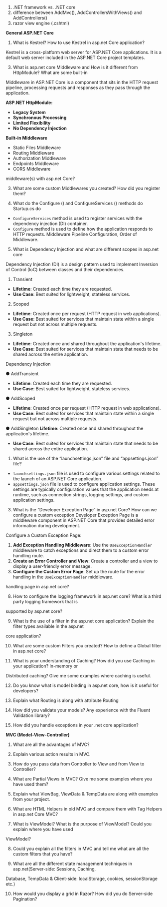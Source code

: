 1. .NET framework vs. .NET core
2. difference between AddMvc(), AddControllersWithViews() and AddControllers()
3. razor view engine (.cshtml)

**General ASP.NET Core**

1. What is Kestrel? How to use Kestrel in asp.net Core application?

Kestrel is a cross-platform web server for ASP.NET Core applications. It is a default web server included in the ASP.NET Core project templates.

3. What is asp.net core Middleware and How is it different from HttpModule? What are some built-in

Middleware in ASP.NET Core is a component that sits in the HTTP request pipeline, processing requests and responses as they pass through the application. 

**ASP.NET HttpModule:**
- **Legacy System**
- **Synchronous Processing**
- **Limited Flexibility**
- **No Dependency Injection**

**Built-in Middleware**
- Static Files Middleware
- Routing Middleware
- Authorization Middleware
- Endpoints Middleware
- CORS Middleware

middleware(s) with asp.net Core?

3. What are some custom Middlewares you created? How did you register them?

4. What do the Configure () and ConfigureServices () methods do Startup.cs do

- `ConfigureServices` method is used to register services with the dependency injection (DI) container.
- `Configure` method is used to define how the application responds to HTTP requests. Middleware Pipeline Configuration, Order of Middleware.

5. What is Dependency Injection and what are different scopes in asp.net core

Dependency Injection (DI) is a design pattern used to implement Inversion of Control (IoC) between classes and their dependencies.

1. Transient
- **Lifetime**: Created each time they are requested.
- **Use Case**: Best suited for lightweight, stateless services.
2. Scoped
- **Lifetime**: Created once per request (HTTP request in web applications).
- **Use Case**: Best suited for services that maintain state within a single request but not across multiple requests.
3. Singleton
- **Lifetime**: Created once and shared throughout the application's lifetime.
- **Use Case**: Best suited for services that maintain state that needs to be shared across the entire application.

Dependency Injection

● AddTransient
- **Lifetime**: Created each time they are requested.
- **Use Case**: Best suited for lightweight, stateless services.

● AddScoped
- **Lifetime**: Created once per request (HTTP request in web applications).
- **Use Case**: Best suited for services that maintain state within a single request but not across multiple requests.

● AddSingleton
**Lifetime**: Created once and shared throughout the application's lifetime.
- **Use Case**: Best suited for services that maintain state that needs to be shared across the entire application.

1. What is the use of the “launchsettings.json” file and “appsettings.json” file?
- `launchsettings.json` file is used to configure various settings related to the launch of an ASP.NET Core application.
- `appsettings.json` file is used to configure application settings. These settings are typically configuration values that the application needs at runtime, such as connection strings, logging settings, and custom application settings.

3. What is the “Developer Exception Page” in asp.net Core? How can we configure a custom exception
Developer Exception Page is a middleware component in ASP.NET Core that provides detailed error information during development.

Configure a Custom Exception Page:

1. **Add Exception Handling Middleware**: Use the `UseExceptionHandler` middleware to catch exceptions and direct them to a custom error handling route.
2. **Create an Error Controller and View**: Create a controller and a view to display a user-friendly error message.
3. **Configure the Custom Error Page**: Set up the route for the error handling in the `UseExceptionHandler` middleware.

handling page in asp.net core?

8. How to configure the logging framework in asp.net core? What is a third party logging framework that is


supported by asp.net core?

9. What is the use of a filter in the asp.net core application? Explain the filter types available in the asp.net

core application?

10. What are some custom Filters you created? How to define a Global filter in asp.net core?

11. What is your understanding of Caching? How did you use Caching in your application? In-memory or

Distributed caching? Give me some examples where caching is useful.

12. Do you know what is model binding in asp.net core, how is it useful for developers?

13. Explain what Routing is along with attribute Routing

14. How did you validate your models? Any experience with the Fluent Validation library?

15. How did you handle exceptions in your .net core application?

**MVC (Model-View-Controller)**

1. What are all the advantages of MVC?

2. Explain various action results in MVC.

3. How do you pass data from Controller to View and from View to Controller?

4. What are Partial Views in MVC? Give me some examples where you have used them?

5. Explain what ViewBag, ViewData & TempData are along with examples from your project.

6. What are HTML Helpers in old MVC and compare them with Tag Helpers in asp.net Core MVC?

7. What is ViewModel? What is the purpose of ViewModel? Could you explain where you have used

ViewModel?

8. Could you explain all the filters in MVC and tell me what are all the custom filters that you have?

9. What are all the different state management techniques in asp.net(Server-side: Sessions, Caching,

Database, TempData & Client-side: localStorage, cookies, sessionStorage etc.)

10. How would you display a grid in Razor? How did you do Server-side Pagination?